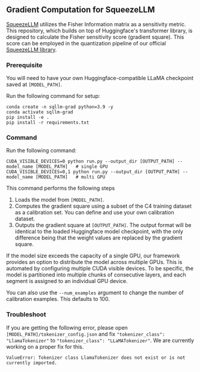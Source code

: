 ## Gradient Computation for SqueezeLLM
[SqueezeLLM](https://arxiv.org/pdf/2306.07629.pdf) utilizes the Fisher Information matrix as a sensitivity metric. This repository, which builds on top of Huggingface's transformer library, is designed to calculate the Fisher sensitivity score (gradient square). This score can be employed in the quantization pipeline of our official  [SqueezeLLM library](https://github.com/SqueezeAILab/SqueezeLLM).

### Prerequisite
You will need to have your own Huggingface-compatible LLaMA checkpoint saved at `[MODEL_PATH]`.

Run the following command for setup:
```
conda create -n sqllm-grad python=3.9 -y
conda activate sqllm-grad
pip install -e .
pip install -r requirements.txt
```

### Command
Run the following command:
```
CUDA_VISIBLE_DEVICES=0 python run.py --output_dir [OUTPUT_PATH] --model_name [MODEL_PATH]   # single GPU
CUDA_VISIBLE_DEVICES=0,1 python run.py --output_dir [OUTPUT_PATH] --model_name [MODEL_PATH]   # multi GPU
```

This command performs the following steps

1. Loads the model from `[MODEL_PATH]`.
2. Computes the gradient square using a subset of the C4 training dataset as a calibration set. You can define and use your own calibration dataset.
3. Outputs the gradient square at `[OUTPUT_PATH]`. The output format will be identical to the loaded Huggingface model checkpoint, with the only difference being that the weight values are replaced by the gradient square.

If the model size exceeds the capacity of a single GPU, our framework provides an option to distribute the model across multiple GPUs. 
This is automated by configuring multiple CUDA visible devices. 
To be specific, the model is partitioned into multiple chunks of consecutive layers, and each segment is assigned to an individual GPU device.

You can also use the `--num_examples` argument to change the number of calibration examples. This defaults to 100.

### Troubleshoot
If you are getting the following error, please open `[MODEL_PATH]/tokenizer_config.json` and fix `"tokenizer_class": "LlamaTokenizer"` to `"tokenizer_class": "LLaMATokenizer"`.
We are currently working on a proper fix for this.
```
ValueError: Tokenizer class LlamaTokenizer does not exist or is not currently imported.
```
